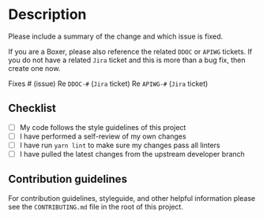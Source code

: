 # Description

Please include a summary of the change and which issue is fixed. 

If you are a Boxer, please also reference the related `DDOC` or `APIWG` tickets.
If you do not have a related `Jira` ticket and this is more than a bug fix, then
create one now.

Fixes # (issue)
Re `DDOC-#` (`Jira` ticket)
Re `APIWG-#` (`Jira` ticket)

## Checklist

- [ ] My code follows the style guidelines of this project
- [ ] I have performed a self-review of my own changes
- [ ] I have run `yarn lint` to make sure my changes pass all linters
- [ ] I have pulled the latest changes from the upstream developer branch

## Contribution guidelines

For contribution guidelines, styleguide, and other helpful information please
see the `CONTRIBUTING.md` file in the root of this project.
